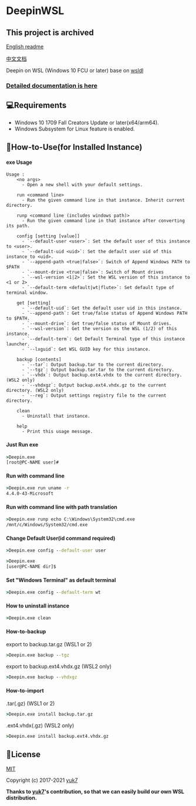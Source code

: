 # DeepinWSL

## **This project is archived**

[English readme](./README.md)

[中文文档](./README_zh.md)

Deepin on WSL (Windows 10 FCU or later)
base on [wsldl](https://github.com/yuk7/wsldl)

### [Detailed documentation is here](https://git.io/wsldl-doc)

## 💻Requirements
* Windows 10 1709 Fall Creators Update or later(x64/arm64).
* Windows Subsystem for Linux feature is enabled.

## 📝How-to-Use(for Installed Instance)
#### exe Usage
```
Usage :
    <no args>
      - Open a new shell with your default settings.

    run <command line>
      - Run the given command line in that instance. Inherit current directory.

    runp <command line (includes windows path)>
      - Run the given command line in that instance after converting its path.

    config [setting [value]]
      - `--default-user <user>`: Set the default user of this instance to <user>.
      - `--default-uid <uid>`: Set the default user uid of this instance to <uid>.
      - `--append-path <true|false>`: Switch of Append Windows PATH to $PATH
      - `--mount-drive <true|false>`: Switch of Mount drives
      - `--wsl-version <1|2>`: Set the WSL version of this instance to <1 or 2>
      - `--default-term <default|wt|flute>`: Set default type of terminal window.

    get [setting]
      - `--default-uid`: Get the default user uid in this instance.
      - `--append-path`: Get true/false status of Append Windows PATH to $PATH.
      - `--mount-drive`: Get true/false status of Mount drives.
      - `--wsl-version`: Get the version os the WSL (1/2) of this instance.
      - `--default-term`: Get Default Terminal type of this instance launcher.
      - `--lxguid`: Get WSL GUID key for this instance.

    backup [contents]
      - `--tar`: Output backup.tar to the current directory.
      - `--tgz`: Output backup.tar.tar to the current directory.
      - `--vhdx`: Output backup.ext4.vhdx to the current directory. (WSL2 only)
      - `--vhdxgz`: Output backup.ext4.vhdx.gz to the current directory. (WSL2 only)
      - `--reg`: Output settings registry file to the current directory.

    clean
      - Uninstall that instance.

    help
      - Print this usage message.
```

#### Just Run exe
```cmd
>Deepin.exe
[root@PC-NAME user]#
```

#### Run with command line
```cmd
>Deepin.exe run uname -r
4.4.0-43-Microsoft
```

#### Run with command line with path translation
```cmd
>Deepin.exe runp echo C:\Windows\System32\cmd.exe
/mnt/c/Windows/System32/cmd.exe
```

#### Change Default User(id command required)
```cmd
>Deepin.exe config --default-user user

>Deepin.exe
[user@PC-NAME dir]$
```

#### Set "Windows Terminal" as default terminal
```cmd
>Deepin.exe config --default-term wt
```

#### How to uninstall instance
```cmd
>Deepin.exe clean

```

#### How-to-backup
export to backup.tar.gz (WSL1 or 2)
```cmd
>Deepin.exe backup --tgz
```
export to backup.ext4.vhdx.gz  (WSL2 only)
```cmd
>Deepin.exe backup --vhdxgz
```

#### How-to-import
.tar(.gz)  (WSL1 or 2)
```cmd
>Deepin.exe install backup.tar.gz
```
.ext4.vhdx(.gz)  (WSL2 only)
```cmd
>Deepin.exe install backup.ext4.vhdx.gz
```

## 📄License
[MIT](LICENSE.md)

Copyright (c) 2017-2021 [yuk7](https://github.com/yuk7)

**Thanks to [yuk7](https://github.com/yuk7/)'s contribution, so that we can easily build our own WSL distribution.**
